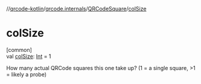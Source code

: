 //[qrcode-kotlin](../../../index.md)/[qrcode.internals](../index.md)/[QRCodeSquare](index.md)/[colSize](col-size.md)

# colSize

[common]\
val [colSize](col-size.md): [Int](https://kotlinlang.org/api/latest/jvm/stdlib/kotlin/-int/index.html) = 1

How many actual QRCode squares this one take up? (1 = a single square, >1 = likely a probe)
